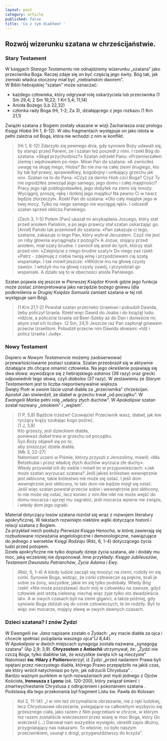 ```yaml
---
layout: post
category: article
published: false
title: 'Co z tym diabłem? '
---
```

## Rozwój wizerunku szatana w chrześcijaństwie. 

### Stary Testament

W księgach _Starego Testamentu_ nie odnajdziemy wizerunku „szatana” jako przeciwnika Boga. Raczej zdaje się on być częścią jego świty. Bóg tak, jak ziemski władca otoczony miał być „niebiańskim dworem”.        
W Biblii hebrajskiej "szatan" może oznaczać:         
* każdego człowieka, który odgrywał rolę oskarżyciela lub przeciwnika (1 Sm 29,4; 2 Sm 19,22; 1 Krl 5,4; 11,14)          
* Anioła Bożego (Lb 22,32)           
* członka rady Boga (Hi, 1-2; Za 3), działającego z jego rozkazu (1 Krn 21,1)

Związki szatana z Bogiem zostały ukazane w wizji Zachariasza oraz prologu _Księgi Hioba_ (Hi 1, 6-12). W obu fragmentach występuje on jako istota w pełni zależna od Boga, która nie wchodzi z nim w konflikt.

> (Hi 1, 6-12)
Zdarzyło się pewnego dnia, gdy synowie Boży udawali się, by stanąć przed Panem, że i szatan też poszedł z nimi. I rzekł Bóg do szatana: «Skąd przychodzisz?» Szatan odrzekł Panu: «Przemierzałem ziemię i wędrowałem po niej». Mówi Pan do szatana: «A zwróciłeś uwagę na sługę mego, Hioba? Bo nie ma na całej ziemi drugiego, kto by tak był prawy, sprawiedliwy, bogobojny i unikający grzechu jak on». Szatan na to do Pana: «Czyż za darmo Hiob czci Boga? Czyż Ty nie ogrodziłeś zewsząd jego samego, jego domu i całej majętności? Pracy jego rąk pobłogosławiłeś, jego dobytek na ziemi się mnoży.
Wyciągnij, proszę, rękę i dotknij jego majątku! Na pewno Ci w twarz będzie złorzeczył». Rzekł Pan do szatana: «Oto cały majątek jego w twej mocy. Tylko na niego samego nie wyciągaj ręki». I odszedł szatan sprzed oblicza Pańskiego.

> (Zach 3, 1-5)
Potem [Pan] ukazał mi arcykapłana Jozuego, który stał przed aniołem Pańskim, a po jego prawicy stał szatan oskarżając go.[Anioł] Pański tak przemówił do szatana: «Pan zakazuje ci tego, szatanie, zakazuje ci tego Pan, który wybrał Jeruzalem. Czyż nie jest on niby głownia wyciągnięta z pożogi?» 
A Jozue, stojący przed aniołem, miał szaty brudne. I zwrócił się anioł do tych, którzy stali przed nim: «Zdejmijcie z niego brudne szaty!» Do niego zaś rzekł: «Patrz - zdejmuję z ciebie twoją winę i przyodziewam cię szatą wspaniałą». I tak mówił jeszcze: «Włóżcie mu na głowę czysty zawój». I włożyli mu na głowę czysty zawój, i przyodziali go wspaniale. A działo się to w obecności anioła Pańskiego.

Szatan pojawia się jeszcze w _Pierwszej Księdze Kronik_ gdzie jego funkcja może zostać zinterpretowana jako narzędzie bożego gniewu (dla podkreślenia w _Drugiej Księdze Samuela_  zamiast szatana w tej roli występuje sam Bóg).       

> (1 Krn 21,1-2)
Powstał szatan przeciwko Izraelowi i pobudził Dawida, żeby policzył Izraela.  Rzekł więc Dawid do Joaba i do książąt ludu: «Idźcie, a policzcie Izraela od Beer-Szeby aż do Dan i donieście mi, abym znał ich liczbę». 
(2 Sm, 24,1) Jeszcze raz Pan zapłonął gniewem przeciw Izraelitom. Pobudził przeciw nim Dawida słowami: «Idź i policz Izraela i Judę».

### Nowy Testament
Dopiero w _Nowym Testamencie_ możemy zaobserwować przewartościowanie postaci szatana. Szatan przeobraził się w aktywnie działające zło chcące omamić człowieka. Na jego określenie pojawiają się dwa słowa: wywodzące się z hebrajskiego _satanos_ (36 razy) oraz grecki odpowiednik tego słowa, czyli _diabolos_ (37 razy). W zestawieniu ze _Starym Testamentem_ jest to liczba nieporównywalnie większa.            
Święty Piotr w swoim liście uznał diabła za „przeciwnika” chrześcijan. Apostoł Jan stwierdził, że diabeł w grzechu trwał „od początku”. W _Ewangelii Marka_ pełni rolę „władcy złych duchów”. W _Apokalipsie_ szatan został nazwany „smokiem” i „wężem”.       

> (1 P, 5,8) 
Bądźcie trzeźwi! Czuwajcie! Przeciwnik wasz, diabeł, jak lew ryczący krąży szukając kogo pożreć.           
(1 J, 3,8)              
Kto grzeszy, jest dzieckiem diabła,       
ponieważ diabeł trwa w grzechu od początku.         
Syn Boży objawił się po to,        
aby zniszczyć dzieła diabła.           
(Mk 3, 22-27)           
Natomiast uczeni w Piśmie, którzy przyszli z Jerozolimy, mówili: «Ma Belzebuba i przez władcę złych duchów wyrzuca złe duchy».             
Wtedy przywołał ich do siebie i mówił im w przypowieściach: «Jak może szatan wyrzucać szatana? Jeśli jakieś królestwo wewnętrznie jest skłócone, takie królestwo nie może się ostać. I jeśli dom wewnętrznie jest skłócony, to taki dom nie będzie mógł się ostać. Jeśli więc szatan powstał przeciw sobie i wewnętrznie jest skłócony, to nie może się ostać, lecz koniec z nim.Nie nikt nie może wejść do domu mocarza i sprzęt mu zagrabić, jeśli mocarza wpierw nie zwiąże, i wtedy dom jego ograbi.       

Materiał dotyczący losów szatana rozrósł się wraz z rozwojem literatury apokryficznej. W tekstach rozwinięto niektóre wątki dotyczące historii i relacji szatana z Bogiem.        
Za przykład niech posłuży _Pierwsza Księga Henocha_, w której zawierają się rozbudowane rozważania angelologiczne i demonologiczne, nawiązujące do jednego z wersetów _Księgi Rodzaju_ (Rdz, 6, 1-4) dotyczącego życia ludzi przed potopem.         
Dzieła apokryficzne nie tylko dopisały dzieje życia szatana, ale i dodały mu moc, jaką wcześniej nie dysponował. Inne przykłady: _Księga Jubileuszów_, _Testament Dwunastu Patriarchów_, _Życie Adama i Ewy_.

> (Rdz, 6, 1-4)
A kiedy ludzie zaczęli się mnożyć na ziemi, rodziły im się córki.  Synowie Boga, widząc, że córki człowiecze są piękne, brali je sobie za żony, wszystkie, jakie im się tylko podobały. 
Wtedy Bóg rzekł: «Nie może pozostawać duch mój w człowieku na zawsze, gdyż człowiek jest istotą cielesną: niechaj więc żyje tylko sto dwadzieścia lat». A w owych czasach byli na ziemi giganci; a także później, gdy synowie Boga zbliżali się do córek człowieczych, te im rodziły. Byli to więc owi mocarze, mający sławę w owych dawnych czasach.

### Dzieci szatana? I znów Żydzi
W _Ewangelii św. Jana_ napisane zostało o Żydach: „wy macie diabła za ojca i chcecie spełniać pożądania waszego ojca”(J 8,44).       
W _Apokalipsie_ w dwóch miejscach synagoga została nazwana „synagogą szatana” (Ap 2,9; 3,9). **Chryzostom z Antiochii** utrzymywał, że: „Żydzi nie czczą Boga, tylko diabłów tak, że wszystkie święta ich są nieczyste”  Natomiast **św. Hilary z Poitiers**wierzył, iż Żydzi „przed nadaniem Prawa byli opętani przez nieczystego diabła, którego Prawo przepędziło na jakiś czas, ale który wrócił natychmiast po tym, jak odrzucili Chrystusa” .          
Bardzo ważnym punktem w tych rozważaniach jest myśl jednego z Ojców Kościoła, **Ireneusza z Lyonu** (ok. 120-200), który związał śmierć i zmartwychwstanie Chrystusa z odtrąceniem i pokonaniem szatana . Podstawą dla tego przekonania był fragment Listu św. Pawła do Kolosan:

> Kol 2, 11-14): „I w nim też otrzymaliście obrzezanie, nie z ręki ludzkiej, lecz Chrystusowe obrzezanie, polegające na całkowitym wyzbyciu się grzesznego ciała, jako razem z Nim pogrzebani w chrzcie, w którym też razem zostaliście wskrzeszeni przez wiarę w moc Boga, który Go wskrzesił (…) Darował nam wszystkie występki, skreślił zapis dłużny, przygniatający nas nakazami. To właśnie, co było naszym przeciwnikiem, usunął z drogi, przygwoździwszy do krzyża”.





